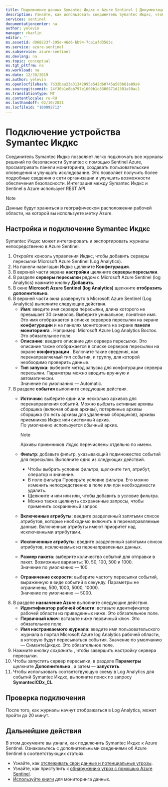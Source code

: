 ```yaml
---
title: Подключение данных Symantec Икдкс к Azure Sentinel | Документация Майкрософт
description: Узнайте, как использовать соединитель Symantec Икдкс, чтобы легко подключать все журналы решений Symantec Security с помощью Azure Sentinel.
services: sentinel
documentationcenter: na
author: yelevin
manager: rkarlin
editor: ''
ms.assetid: d068223f-395e-46d6-bb94-7ca1afd3503c
ms.service: azure-sentinel
ms.subservice: azure-sentinel
ms.devlang: na
ms.topic: conceptual
ms.tgt_pltfrm: na
ms.workload: na
ms.date: 12/30/2019
ms.author: yelevin
ms.openlocfilehash: 7b32baa23a31342095e542d60745a503b81e89a9
ms.sourcegitcommit: 24f30b1e8bb797e1609b1c8300871d2391a59ac2
ms.translationtype: MT
ms.contentlocale: ru-RU
ms.lasthandoff: 02/10/2021
ms.locfileid: "100092712"
---
```

# <a name="connect-your-symantec-icdx-appliance"></a>Подключение устройства Symantec Икдкс 



Соединитель Symantec Икдкс позволяет легко подключать все журналы решений по безопасности Symantec с помощью Sentinel Azure, просматривать панели мониторинга, создавать пользовательские оповещения и улучшать исследование. Это позволяет получить более подробные сведения о сети организации и улучшить возможности обеспечения безопасности. Интеграция между Symantec Икдкс и Sentinel в Azure использует REST API.


> [!NOTE]
> Данные будут храниться в географическом расположении рабочей области, на которой вы используете метку Azure.

## <a name="configure-and-connect-symantec-icdx"></a>Настройка и подключение Symantec Икдкс 

Symantec Икдкс может интегрировать и экспортировать журналы непосредственно в Azure Sentinel.

1. Откройте консоль управления Икдкс, чтобы добавить серверы пересылки Microsoft Azure Sentinel (Log Analytics).
2. На панели навигации Икдкс щелкните **Конфигурация**. 
3. В верхней части экрана **настройки** щелкните **серверы пересылки**.
4. В разделе **серверы пересылки** рядом с Microsoft Azure Sentinel (log Analytics) нажмите кнопку **Добавить**. 
4. В окне **Microsoft Azure Sentinel (log Analytics)** щелкните **отобразить дополнительно**. 
5. В верхней части окна развернуто в Microsoft Azure Sentinel (Log Analytics) выполните следующие действия.
    -   **Имя**: введите имя сервера пересылки, длина которого не превышает 30 символов. Выберите уникальное, понятное имя. Это имя отображается в списке серверов пересылки на экране **конфигурации** и на панелях мониторинга на экране **панели мониторинга** . Например: Microsoft Azure Log Analytics Восток. Это обязательное поле.
    -   **Описание**: введите описание для сервера пересылки. Это описание также отображается в списке серверов пересылки на экране **конфигурации** . Включите такие сведения, как перенаправляемый тип события, и группу, для которой необходимо проверить данные.
    -   **Тип запуска**: выберите метод запуска для конфигурации сервера пересылки. Параметры можно вводить вручную и автоматически.<br>Значение по умолчанию — Automatic. 
6. В разделе **события** выполните следующие действия. 
    - **Источник**: выберите один или несколько архивов для перенаправления событий. Можно выбрать активные архивы сборщика (включая общие архивы), потерянные архивы сборщика (то есть архивы для удаленных сборщиков), архивы приемников Икдкс или системный архив. <br>По умолчанию используется обычный архив.
      > [!NOTE]
      > Архивы приемников Икдкс перечислены отдельно по имени. 
 
    - **Фильтр**: добавьте фильтр, указывающий подмножество событий для пересылки. Выполните одно из следующих действий.
        - Чтобы выбрать условие фильтра, щелкните тип, атрибут, оператор и значение. 
        - В поле фильтра Проверьте условие фильтра. Его можно изменить непосредственно в поле или при необходимости удалить.
        - Щелкните и или или или, чтобы добавить в условие фильтра.
        - Можно также щелкнуть сохраненные запросы, чтобы применить сохраненный запрос.
    - **Включенные атрибуты**: введите разделенный запятыми список атрибутов, которые необходимо включить в перенаправляемые данные. Включенные атрибуты имеют приоритет над исключенными атрибутами.
    - **Исключенные атрибуты**: введите разделенный запятыми список атрибутов, исключаемых из перенаправленных данных.
    - **Размер пакета**: выберите количество событий для отправки в пакет. Возможные варианты: 10, 50, 100, 500 и 1000.<br>Значение по умолчанию — 100. 
    - **Ограничение скорости**: выберите частоту пересылки событий, выраженную в виде событий в секунду. Параметры не ограничены, 500, 1000, 5000, 10000. <br> Значение по умолчанию — 5000. 
7. В разделе **назначение Azure** выполните следующие действия. 
    - **Идентификатор рабочей области**: вставьте идентификатор рабочей области из приведенных ниже. Это обязательное поле.
    - **Первичный ключ**: вставьте ниже первичный ключ. Это обязательное поле.
    - **Имя настраиваемого журнала**: введите имя пользовательского журнала в портал Microsoft Azure log Analytics рабочей области, в которую будут пересылаться события. Значение по умолчанию — СимантеЦикдкс. Это обязательное поле.
8. Нажмите кнопку *сохранить* , чтобы завершить настройку сервера пересылки. 
9. Чтобы запустить сервер пересылки, в разделе **Параметры** щелкните **Дополнительно** , а затем — **запустить**.
10. Чтобы использовать соответствующую схему в Log Analytics для событий Symantec Икдкс, выполните поиск по запросу **SymantecICDx_CL**.


## <a name="validate-connectivity"></a>Проверка подключения

После того, как журналы начнут отображаться в Log Analytics, может пройти до 20 минут. 



## <a name="next-steps"></a>Дальнейшие действия
В этом документе вы узнали, как подключить Symantec Икдкс к Azure Sentinel. Ознакомьтесь с дополнительными сведениями об Azure Sentinel в соответствующих статьях.
- Узнайте, как [отслеживать свои данные и потенциальные угрозы](quickstart-get-visibility.md).
- Узнайте, как приступить к [обнаружению угроз с помощью Azure Sentinel](tutorial-detect-threats-built-in.md).
- [Используйте книги](tutorial-monitor-your-data.md) для мониторинга данных.



